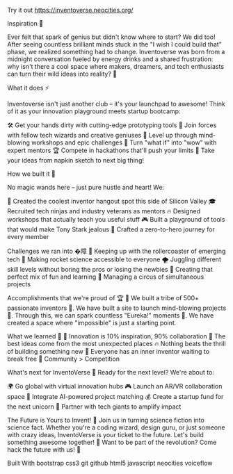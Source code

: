 Try it out
 https://inventoverse.neocities.org/


Inspiration 🌟

Ever felt that spark of genius but didn't know where to start? We did too! After seeing countless brilliant minds stuck in the "I wish I could build that" phase, we realized something had to change. Inventoverse was born from a midnight conversation fueled by energy drinks and a shared frustration: why isn't there a cool space where makers, dreamers, and tech enthusiasts can turn their wild ideas into reality? 🚀

What it does ⚡

Inventoverse isn't just another club – it's your launchpad to awesome! Think of it as your innovation playground meets startup bootcamp:

🛠️ Get your hands dirty with cutting-edge prototyping tools 🤝 Join forces with fellow tech wizards and creative geniuses 🎯 Level up through mind-blowing workshops and epic challenges 🌈 Turn "what if" into "wow" with expert mentors 🏆 Compete in hackathons that'll push your limits 🚀 Take your ideas from napkin sketch to next big thing!

How we built it 🔧

No magic wands here – just pure hustle and heart! We:

🤘 Created the coolest inventor hangout spot this side of Silicon Valley 🎓 Recruited tech ninjas and industry veterans as mentors 🔥 Designed workshops that actually teach you useful stuff 🎮 Built a playground of tools that would make Tony Stark jealous 💪 Crafted a zero-to-hero journey for every member

Challenges we ran into �障
🎢 Keeping up with the rollercoaster of emerging tech 🎯 Making rocket science accessible to everyone 🌪️ Juggling different skill levels without boring the pros or losing the newbies 💫 Creating that perfect mix of fun and learning 🎪 Managing a circus of simultaneous projects

Accomplishments that we're proud of 🏆
🌟 We built a tribe of 500+ passionate inventors 🚀. We have built a site to launch mind-blowing projects 🤝. Through this, we can spark countless "Eureka!" moments 🎉. We have created a space where "impossible" is just a starting point.

What we learned 🧠
🎨 Innovation is 10% inspiration, 90% collaboration 🌈 The best ideas come from the most unexpected places 🔥 Nothing beats the thrill of building something new 🌟 Everyone has an inner inventor waiting to break free 💪 Community > Competition

What's next for InventoVerse 🚀
Ready for the next level? We're about to:

🌍 Go global with virtual innovation hubs 🎮 Launch an AR/VR collaboration space 🤖 Integrate AI-powered project matching 💰 Create a startup fund for the next unicorn 🎯 Partner with tech giants to amplify impact

The Future is Yours to Invent! 🌟
Join us in turning science fiction into science fact. Whether you're a coding wizard, design guru, or just someone with crazy ideas, InventoVerse is your ticket to the future. Let's build something awesome together! 🚀 Want to be part of the revolution? Come hack the future with us! 💫

Built With
bootstrap
css3
git
github
html5
javascript
neocities
voiceflow



